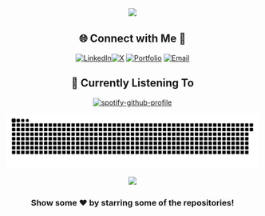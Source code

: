 <div align="center">
<picture>
  <source
    srcset="https://github-readme-stats.vercel.app/api?username=0xJosep&show_icons=true&theme=dark"
    media="(prefers-color-scheme: dark)"
  />
  <source
    srcset="https://github-readme-stats.vercel.app/api?username=0xJosep&show_icons=true"
    media="(prefers-color-scheme: light), (prefers-color-scheme: no-preference)"
  />
  <img src="https://github-readme-stats.vercel.app/api?username=0xJosep&show_icons=true" />
</picture>
</div>

<!-- Social connections -->
<div align="center">

## 🌐 Connect with Me 🍬
[![LinkedIn](https://upload.wikimedia.org/wikipedia/commons/8/81/LinkedIn_icon.svg)](https://linkedin.com/in/youssefboukhriss)[![X](https://img.shields.io/badge/X-black.svg?logo=X&logoColor=white)](https://x.com/0xJosep) [![Portfolio](https://img.shields.io/badge/-Portfolio-000000?style=for-the-badge&logo=notion&logoColor=white)](https://0xjosep.com) [![Email](https://img.shields.io/badge/-Email-D14836?style=for-the-badge&logo=gmail&logoColor=white)](mailto:boukhrissysf@gmail.com)

</div>

<!-- Current Activity -->
<div align="center">

## 🎵 Currently Listening To

[![spotify-github-profile](https://spotify-github-profile.kittinanx.com/api/view?uid=kimczj&cover_image=true&theme=default&show_offline=false&background_color=121212&interchange=true&bar_color=53b14f&bar_color_cover=false)](https://spotify.com/user/kimczj)

</div>

<div align="center">
  
![Snake gif](https://github.com/0xJosep/0xJosep/blob/output/github-snake-dark.svg)

</div>

<div align="center">

  [![](https://visitcount.itsvg.in/api?id=0xJosep&icon=10&color=6)](https://visitcount.itsvg.in)

</div>

<!-- Footer -->
<div align="center">
  
### Show some ❤️ by starring some of the repositories!

</div>




